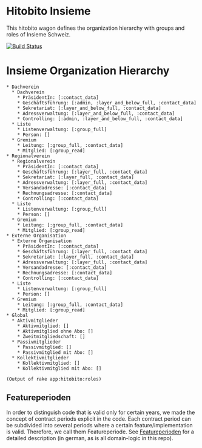 # Hitobito Insieme


This hitobito wagon defines the organization hierarchy with groups and roles of Insieme Schweiz.

[![Build Status](https://github.com/hitobito/hitobito_insieme/actions/workflows/tests/badge.svg)](https://github.com/hitobito/hitobito_insieme/actions/workflows/tests.yml)

# Insieme Organization Hierarchy

    * Dachverein
      * Dachverein
        * PräsidentIn: [:contact_data]
        * Geschäftsführung: [:admin, :layer_and_below_full, :contact_data]
        * Sekretariat: [:layer_and_below_full, :contact_data]
        * Adressverwaltung: [:layer_and_below_full, :contact_data]
        * Controlling: [:admin, :layer_and_below_full, :contact_data]
      * Liste
        * Listenverwaltung: [:group_full]
        * Person: []
      * Gremium
        * Leitung: [:group_full, :contact_data]
        * Mitglied: [:group_read]
    * Regionalverein
      * Regionalverein
        * PräsidentIn: [:contact_data]
        * Geschäftsführung: [:layer_full, :contact_data]
        * Sekretariat: [:layer_full, :contact_data]
        * Adressverwaltung: [:layer_full, :contact_data]
        * Versandadresse: [:contact_data]
        * Rechnungsadresse: [:contact_data]
        * Controlling: [:contact_data]
      * Liste
        * Listenverwaltung: [:group_full]
        * Person: []
      * Gremium
        * Leitung: [:group_full, :contact_data]
        * Mitglied: [:group_read]
    * Externe Organisation
      * Externe Organisation
        * PräsidentIn: [:contact_data]
        * Geschäftsführung: [:layer_full, :contact_data]
        * Sekretariat: [:layer_full, :contact_data]
        * Adressverwaltung: [:layer_full, :contact_data]
        * Versandadresse: [:contact_data]
        * Rechnungsadresse: [:contact_data]
        * Controlling: [:contact_data]
      * Liste
        * Listenverwaltung: [:group_full]
        * Person: []
      * Gremium
        * Leitung: [:group_full, :contact_data]
        * Mitglied: [:group_read]
    * Global
      * Aktivmitglieder
        * Aktivmitglied: []
        * Aktivmitglied ohne Abo: []
        * Zweitmitgliedschaft: []
      * Passivmitglieder
        * Passivmitglied: []
        * Passivmitglied mit Abo: []
      * Kollektivmitglieder
        * Kollektivmitglied: []
        * Kollektivmitglied mit Abo: []

    (Output of rake app:hitobito:roles)

## Featureperioden

In order to distinguish code that is valid only for certain years, we made the concept of contract periods explicit in the code. Each contract period can be subdivided into several periods where a certain feature/implementation is valid. Therefore, we call them Featureperiode. See [Featureperioden](doc/FEATUREPERIODEN.md) for a detailed description (in german, as is all domain-logic in this repo).
